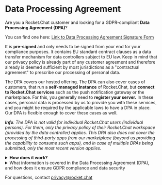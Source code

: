 # Data Processing Agreement

Are you a Rocket.Chat customer and looking for a GDPR-compliant **Data Processing Agreement (DPA)**?

You can find one here: [Link to Data Processing Agreement Signature Form](https://sign.zoho.com/signform?form\_link=234b4d535f495623d76dd228c07127b3d822f59b6d197997fc10f1712c4b32ba53a58ff032b7b0521acbeb7459364b131d5f24d0f7a04304386d1520743ed607a3f22a73aa04044d)

It is **pre-signed** and only needs to be signed from your end for your compliance purposes. It contains EU standard contract clauses as a data transfer mechanism for data controllers subject to EU law. Keep in mind that our privacy policy is already part of any customer agreement and therefore already is deemed sufficient by most jurisdictions as a "contractual agreement" to prescribe our processing of personal data.

The DPA covers our hosted offering. The DPA can also cover cases of customers, that run a **self-managed instance** of Rocket.Chat, but **connect to Rocket.Chat services** such as the push notification gateway or the marketplace. For this, you generally need to **register your server.** In these cases, personal data is processed by us to provide you with these services, and you might be required by the applicable laws to have a DPA in place. Our DPA is flexible enough to cover these cases as well.

_**Info**: The DPA is not valid for individual Rocket.Chat users (individual persons). For them, only the privacy policy of their Rocket.Chat workspace (provided by the data controller) applies. This DPA also does not cover the processing of third-party apps from our marketplace (beyond us providing the capability to consume such apps), and in case of multiple DPAs being submitted, only the most recent version applies._

<details>

<summary><strong>How does it work?</strong></summary>

1. Click the link to request your copy. Enter your email-address and you will receive an authentication code to your email.
2. Enter your authentication code and accept the ZOHO Sign Terms and Conditions for Electronic Signature.
3. Fill out the remaining fields, such as company name and address. Check optional fields and enter additional information into the text boxes. Keep in mind that excluding certain types of personal data but effectively entering them into our services does not preclude us from processing such data. You can forward the document to be signed by someone else, by using the function within ZOHO Sign.
4. Once all mandatory fields are filled out, click "finish".
5. Choose your delivery method (download a copy or send via email). A copy of the DPA with your signature will be mailed to us automatically.

</details>

<details>

<summary>What information is covered in the Data Processing Agreement (DPA), and how does it ensure GDPR compliance and data security</summary>

The DPA encapsulates Standard Contractual Clauses (SCC) issued by the EU, ensuring that our data processing activities adhere to the GDPR privacy standards.

Within the DPA, you'll gain insight into the technical and organizational security measures (TOM) implemented by Rocket.Chat.&#x20;

These measures are designed to safeguard data and uphold the principles of confidentiality, integrity, and availability as required by the EU.

For further details, please refer to the Data Processing Agreement provided in this section.

</details>

For questions, contact [privacy@rocket.chat](mailto:privacy@rocket.chat)
